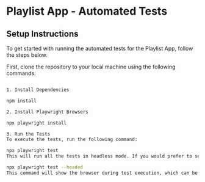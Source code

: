 # Playlist App - Automated Tests

## Setup Instructions

To get started with running the automated tests for the Playlist App, follow the steps below.

First, clone the repository to your local machine using the following commands:

```bash

1. Install Dependencies

npm install

2. Install Playwright Browsers

npx playwright install

3. Run the Tests
To execute the tests, run the following command:

npx playwright test
This will run all the tests in headless mode. If you would prefer to see the tests running in a visible browser, you can run the tests in headed mode by using the following command:

npx playwright test --headed
This command will show the browser during test execution, which can be useful for debugging.